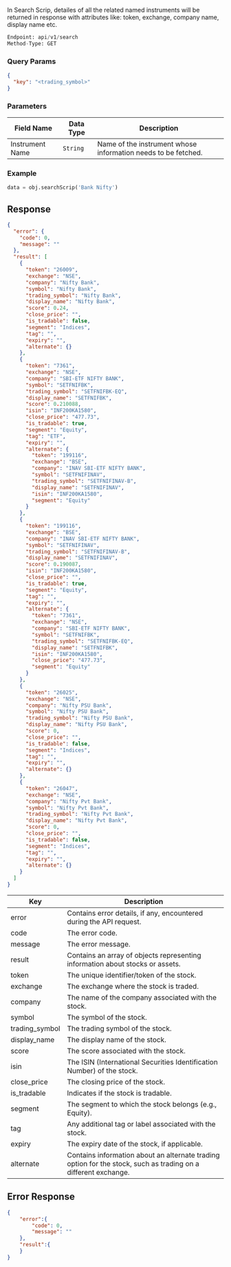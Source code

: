 <!-- ## Search Scrip -->
In Search Scrip, detailes of all the related named instruments will be returned in response with attributes like: token, exchange, company name, display name etc.


```python
Endpoint: api/v1/search
Method-Type: GET
```

### Query Params
```json
{
  "key": "<trading_symbol>"
}
```

### Parameters
| Field Name     | Data Type | Description                                       |
|----------------|-----------|---------------------------------------------------|
| Instrument Name   | `String`    | Name of the instrument whose information needs to be fetched. |


### Example
```python
data = obj.searchScrip('Bank Nifty')
```


## Response
```json
{
  "error": {
    "code": 0,
    "message": ""
  },
  "result": [
    {
      "token": "26009",
      "exchange": "NSE",
      "company": "Nifty Bank",
      "symbol": "Nifty Bank",
      "trading_symbol": "Nifty Bank",
      "display_name": "Nifty Bank",
      "score": 0.24,
      "close_price": "",
      "is_tradable": false,
      "segment": "Indices",
      "tag": "",
      "expiry": "",
      "alternate": {}
    },
    {
      "token": "7361",
      "exchange": "NSE",
      "company": "SBI-ETF NIFTY BANK",
      "symbol": "SETFNIFBK",
      "trading_symbol": "SETFNIFBK-EQ",
      "display_name": "SETFNIFBK",
      "score": 0.210088,
      "isin": "INF200KA1580",
      "close_price": "477.73",
      "is_tradable": true,
      "segment": "Equity",
      "tag": "ETF",
      "expiry": "",
      "alternate": {
        "token": "199116",
        "exchange": "BSE",
        "company": "INAV SBI-ETF NIFTY BANK",
        "symbol": "SETFNIFINAV",
        "trading_symbol": "SETFNIFINAV-B",
        "display_name": "SETFNIFINAV",
        "isin": "INF200KA1580",
        "segment": "Equity"
      }
    },
    {
      "token": "199116",
      "exchange": "BSE",
      "company": "INAV SBI-ETF NIFTY BANK",
      "symbol": "SETFNIFINAV",
      "trading_symbol": "SETFNIFINAV-B",
      "display_name": "SETFNIFINAV",
      "score": 0.190087,
      "isin": "INF200KA1580",
      "close_price": "",
      "is_tradable": true,
      "segment": "Equity",
      "tag": "",
      "expiry": "",
      "alternate": {
        "token": "7361",
        "exchange": "NSE",
        "company": "SBI-ETF NIFTY BANK",
        "symbol": "SETFNIFBK",
        "trading_symbol": "SETFNIFBK-EQ",
        "display_name": "SETFNIFBK",
        "isin": "INF200KA1580",
        "close_price": "477.73",
        "segment": "Equity"
      }
    },
    {
      "token": "26025",
      "exchange": "NSE",
      "company": "Nifty PSU Bank",
      "symbol": "Nifty PSU Bank",
      "trading_symbol": "Nifty PSU Bank",
      "display_name": "Nifty PSU Bank",
      "score": 0,
      "close_price": "",
      "is_tradable": false,
      "segment": "Indices",
      "tag": "",
      "expiry": "",
      "alternate": {}
    },
    {
      "token": "26047",
      "exchange": "NSE",
      "company": "Nifty Pvt Bank",
      "symbol": "Nifty Pvt Bank",
      "trading_symbol": "Nifty Pvt Bank",
      "display_name": "Nifty Pvt Bank",
      "score": 0,
      "close_price": "",
      "is_tradable": false,
      "segment": "Indices",
      "tag": "",
      "expiry": "",
      "alternate": {}
    }
  ]
}
```

| Key          | Description                                                                                                     |
|--------------|-----------------------------------------------------------------------------------------------------------------|
| error        | Contains error details, if any, encountered during the API request.                                             |
| code         | The error code.                                                                                                 |
| message      | The error message.                                                                                              |
| result       | Contains an array of objects representing information about stocks or assets.                                    |
| token        | The unique identifier/token of the stock.                                                                       |
| exchange     | The exchange where the stock is traded.                                                                         |
| company      | The name of the company associated with the stock.                                                              |
| symbol       | The symbol of the stock.                                                                                        |
| trading_symbol | The trading symbol of the stock.                                                                                |
| display_name | The display name of the stock.                                                                                  |
| score        | The score associated with the stock.                                                                            |
| isin         | The ISIN (International Securities Identification Number) of the stock.                                         |
| close_price  | The closing price of the stock.                                                                                 |
| is_tradable  | Indicates if the stock is tradable.                                                                             |
| segment      | The segment to which the stock belongs (e.g., Equity).                                                          |
| tag          | Any additional tag or label associated with the stock.                                                           |
| expiry       | The expiry date of the stock, if applicable.                                                                    |
| alternate    | Contains information about an alternate trading option for the stock, such as trading on a different exchange.  |



## Error Response
```json
{
    "error":{
        "code": 0,
        "message": ""
    },
    "result":{
    }
}
```
